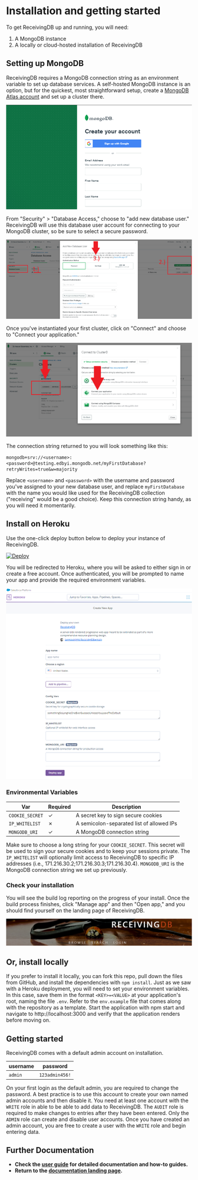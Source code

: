 # Installation and getting started

To get ReceivingDB up and running, you will need:

1. A MongoDB instance
2. A locally or cloud-hosted installation of ReceivingDB

## Setting up MongoDB

ReceivingDB requires a MongoDB connection string as an environment variable to
set up database services.  A self-hosted MongoDB instance is an option, but for
the quickest, most straightforward setup, create a [MongoDB Atlas account] and
set up a cluster there.

![Sign up for Atlas](/assets/mongo_atlas.png)

From "Security" > "Database Access," choose to "add new database user."
ReceivingDB will use this database user account for connecting to your MongoDB
cluster, so be sure to select a secure password.

![Create a database user](/assets/dbuser.png)

Once you've instantiated your first cluster, click on "Connect" and choose to
"Connect your application."

![Connect your application](/assets/connect_atlas.png)

The connection string returned to you will look something like this:

```
mongodb+srv://<username>:<password>@testing.edbyi.mongodb.net/myFirstDatabase?retryWrites=true&w=majority
```

Replace `<username>` and `<password>` with the username and password you've
assigned to your new database user, and replace `myFirstDatabase` with the name
you would like used for the ReceivingDB collection ("receiving" would be a good
choice).  Keep this connection string handy, as you will need it momentarily.

## Install on Heroku

Use the one-click deploy button below to deploy your instance of ReceivingDB.

[![Deploy](https://www.herokucdn.com/deploy/button.svg)](https://heroku.com/deploy?template=https://github.com/iangoodnight/ReceivingDB)

You will be redirected to Heroku, where you will be asked to either sign in or
create a free account.  Once authenticated, you will be prompted to name your
app and provide the required environment variables.

![Name your app](/assets/deploy.png)

### Environmental Variables

| Var | Required | Description |
| --- | -------- | ----------- |
| `COOKIE_SECRET` | ✓ | A secret key to sign secure cookies |
| `IP_WHITELIST` | ✗ | A semicolon-separated list of allowed IPs |
| `MONGODB_URI` | ✓ | A MongoDB connection string |

Make sure to choose a long string for your `COOKIE_SECRET`.  This secret will be
used to sign your secure cookies and to keep your sessions private. The
`IP_WHITELIST` will optionally limit access to ReceivingDB to specific IP
addresses (i.e., 171.216.30.2;171.216.30.3;171.216.30.4). `MONGODB_URI` is the
MongoDB connection string we set up previously.

### Check your installation

You will see the build log reporting on the progress of your install.  Once the
build process finishes, click "Manage app" and then "Open app," and you should
find yourself on the landing page of ReceivingDB.

![Landing page](/assets/landing.png)

## Or, install locally

If you prefer to install it locally, you can fork this repo, pull down the files
from GitHub, and install the dependencies with `npm install`. Just as we saw
with a Heroku deployment, you will need to set your environment variables.  In
this case, save them in the format `<KEY>=<VALUE>` at your application's root,
naming the file `.env`.  Refer to the `env.example` file that comes along with
the repository as a template.  Start the application with npm start and navigate
to http://localhost:3000 and verify that the application renders before moving
on.

## Getting started

ReceivingDB comes with a default admin account on installation.

| username | password |
| -------- | -------- |
| `admin` | `123admin456!` |

On your first login as the default admin, you are required to change the
password.  A best practice is to use this account to create your own named admin
accounts and then disable it. You need at least one account with the `WRITE`
role in able to be able to add data to ReceivingDB.  The `AUDIT` role is
required to make changes to entries after they have been entered.  Only the
`ADMIN` role can create and disable user accounts.  Once you have created an
admin account, you are free to create a user with the `WRITE` role and begin
entering data.

## Further Documentation

- **Check the [user guide] for detailed documentation and how-to guides.**
- **Return to the [documentation landing page].**

[MongoDB Atlas account]: https://account.mongodb.com/account/register
[user guide]: /ReceivingDB/user.md
[documentation landing page]: /ReceivingDB/

